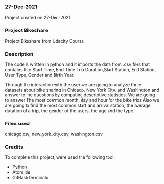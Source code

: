 ### 27-Dec-2021
Project created on 27-Dec-2021

### Project Bikeshare
Project Bikeshare from Udacity Course

### Description
The code is written in python and it imports the data from .csv files that contains thte Start Time, End Time
Trip Duration,Start Station, End Station, User Type, Gender and Birth Year.

Through the interaction with the user we are going to analyze three datasets about bike sharing in Chicago, New York City, and Washington and answer to the questions by computing descriptive statistics.
We are going to answer The most common month, day and hour for the bike trips
Also we are going to find the most common start and arrival station, the average dutation of a trip, the gender of the users, the age and the type.

### Files used
chicago.csv, new_york_city.csv, washington.csv

### Credits
To complete this project, were used the following tool:
- Python
- Atom Ide
- GitBash terminalù
